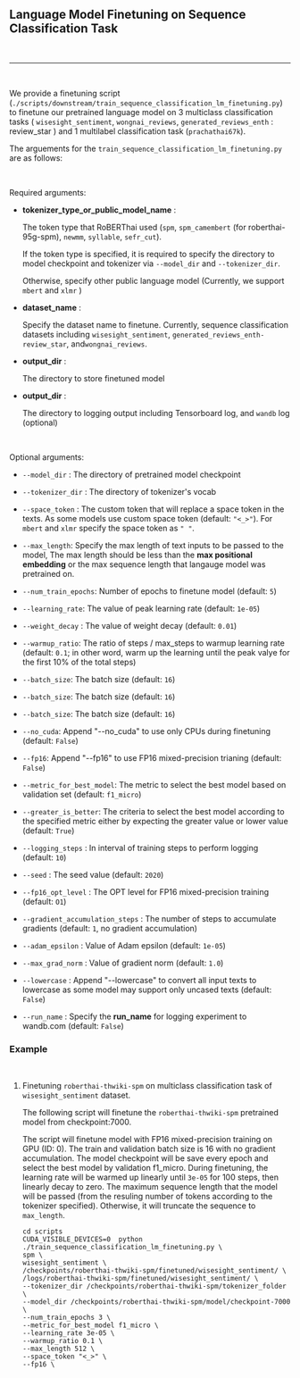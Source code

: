 
## Language Model Finetuning on Sequence Classification Task

<br>

--------

<br>
<!-- Currently, the sequence classification finetuning script supports 4 Thai datasets published in Huggingface's datasets including -->
<!-- `wisesight_sentiment`, `wongnai_reviews`, `generated_reviews_enth` and `prachathai67k`. -->

We provide a finetuning script (`./scripts/downstream/train_sequence_classification_lm_finetuning.py`) to finetune our pretrained language model on 3 multiclass classification tasks ( `wisesight_sentiment`, `wongnai_reviews`, `generated_reviews_enth` : review_star ) and 1 multilabel classification task (`prachathai67k`).


The arguements for the `train_sequence_classification_lm_finetuning.py` are as follows:

<br>

Required arguments:

- **tokenizer_type_or_public_model_name** : 

    The token type that RoBERThai used (`spm`, `spm_camembert` (for roberthai-95g-spm), `newmm`, `syllable`, `sefr_cut`). 
    
    If the token type is specified, it is required to specify the directory to model checkpoint and tokenizer via `--model_dir` and `--tokenizer_dir`.
    
    Otherwise, specify other public language model (Currently, we support `mbert` and `xlmr` )

- **dataset_name** : 

    Specify the dataset name to finetune. Currently, sequence classification datasets including `wisesight_sentiment`, `generated_reviews_enth-review_star`, and`wongnai_reviews`.

- **output_dir** : 

    The directory to store finetuned model

- **output_dir** : 

    The directory to logging output including Tensorboard log, and `wandb` log (optional)

<br>

Optional arguments:



- `--model_dir`     :  The directory of pretrained model checkpoint

- `--tokenizer_dir` :  The directory of tokenizer's vocab

- `--space_token`   :  The custom token that will replace a space token in the texts. As some models use custom space token (default: `"<_>"`). For `mbert` and `xlmr` specify the space token as `" "`.

- `--max_length`: Specify the max length of text inputs to be passed to the model, The max length should be less than the **max positional embedding** or the max sequence length that langauge model was pretrained on.

- `--num_train_epochs`: Number of epochs to finetune model (default: `5`)
- `--learning_rate`: The value of peak learning rate (default: `1e-05`)
- `--weight_decay` : The value of weight decay (default: `0.01`)
- `--warmup_ratio`: The ratio of steps / max_steps to warmup learning rate (default: `0.1`; in other word, warm up the learning until the peak valye for the first 10% of the total steps)
- `--batch_size`: The batch size (default: `16`)
- `--batch_size`: The batch size (default: `16`)
- `--batch_size`: The batch size (default: `16`)

- `--no_cuda`: Append "--no_cuda" to use only CPUs during finetuning (default: `False`)
- `--fp16`: Append "--fp16" to use FP16 mixed-precision trianing (default: `False`)
- `--metric_for_best_model`: The metric to select the best model based on validation set (default: `f1_micro`)
- `--greater_is_better`: The criteria to select the best model according to the specified metric either by expecting the greater value or lower value (default: `True`)
- `--logging_steps` : In interval of training steps to perform logging  (default: `10`)
- `--seed` : The seed value (default: `2020`)
- `--fp16_opt_level` : The OPT level for FP16 mixed-precision training (default: `O1`)
- `--gradient_accumulation_steps` : The number of steps to accumulate gradients (default: `1`, no gradient accumulation)
- `--adam_epsilon` : Value of Adam epsilon (default: `1e-05`)
- `--max_grad_norm` : Value of gradient norm (default: `1.0`)
- `--lowercase`     :  Append "--lowercase" to convert all input texts to lowercase as some model may 
support only uncased texts (default: `False`)
- `--run_name`     :  Specify the **run_name** for logging experiment to wandb.com (default: `False`)


### Example 

<br>

1. Finetuning `roberthai-thwiki-spm` on multiclass classification task of `wisesight_sentiment` dataset.

    The following script will finetune the `roberthai-thwiki-spm` pretrained model from checkpoint:7000. 
     
    The script will finetune model with FP16 mixed-precision training on GPU (ID: 0). The train and validation batch size is 16 with no gradient accumulation. The model checkpoint will be save every epoch and select the best model by validation f1_micro. During finetuning, the learning rate will be warmed up linearly until `3e-05` for 100 steps, then linearly decay to zero. The maximum sequence length that the model will be passed (from the resuling number of tokens according to the tokenizer specified). Otherwise, it will truncate the sequence to `max_length`. 

    ```
    cd scripts
    CUDA_VISIBLE_DEVICES=0 	python ./train_sequence_classification_lm_finetuning.py \
    spm \
    wisesight_sentiment \
    /checkpoints/roberthai-thwiki-spm/finetuned/wisesight_sentiment/ \
    /logs/roberthai-thwiki-spm/finetuned/wisesight_sentiment/ \
    --tokenizer_dir /checkpoints/roberthai-thwiki-spm/tokenizer_folder \
    --model_dir /checkpoints/roberthai-thwiki-spm/model/checkpoint-7000 \
    --num_train_epochs 3 \
    --metric_for_best_model f1_micro \
    --learning_rate 3e-05 \
    --warmup_ratio 0.1 \
    --max_length 512 \
    --space_token "<_>" \
    --fp16 \
    ```